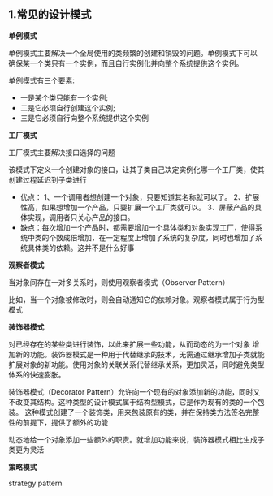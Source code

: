 ## 1.常见的设计模式

**单例模式**

单例模式主要解决一个全局使用的类频繁的创建和销毁的问题。单例模式下可以 确保某一个类只有一个实例，而且自行实例化并向整个系统提供这个实例。

单例模式有三个要素: 
- 一是某个类只能有一个实例;
- 二是它必须自行创建这个实例;
- 三是它必须自行向整个系统提供这个实例

**工厂模式**

工厂模式主要解决接口选择的问题

该模式下定义一个创建对象的接口，让其子类自己决定实例化哪一个工厂类，使其创建过程延迟到子类进行

- 优点： 1、一个调用者想创建一个对象，只要知道其名称就可以了。 2、扩展性高，如果想增加一个产品，只要扩展一个工厂类就可以。 3、屏蔽产品的具体实现，调用者只关心产品的接口。
- 缺点：每次增加一个产品时，都需要增加一个具体类和对象实现工厂，使得系统中类的个数成倍增加，在一定程度上增加了系统的复杂度，同时也增加了系统具体类的依赖。这并不是什么好事


**观察者模式**

当对象间存在一对多关系时，则使用观察者模式（Observer Pattern）

比如，当一个对象被修改时，则会自动通知它的依赖对象。观察者模式属于行为型模式

**装饰器模式**

对已经存在的某些类进行装饰，以此来扩展一些功能，从而动态的为一个对象 增加新的功能。装饰器模式是一种用于代替继承的技术，无需通过继承增加子类就能扩展对象的新功能。使用对象的关联关系代替继承关系，更加灵活，同时避免类型体系的快速膨胀。

装饰器模式（Decorator Pattern）允许向一个现有的对象添加新的功能，同时又不改变其结构。这种类型的设计模式属于结构型模式，它是作为现有的类的一个包装。
这种模式创建了一个装饰类，用来包装原有的类，并在保持类方法签名完整性的前提下，提供了额外的功能

动态地给一个对象添加一些额外的职责。就增加功能来说，装饰器模式相比生成子类更为灵活

**策略模式**

strategy pattern